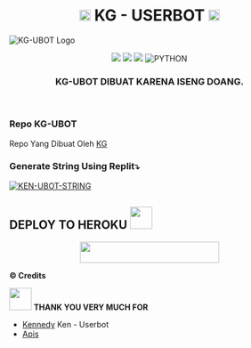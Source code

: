 <h1 align="center"><img src="./resources/extras/kenn.gif" width="20px">    KG - USERBOT    <img src="https://images.cooltext.com/5545012.gif" width="20px"></h1>

![KG-UBOT Logo](https://telegra.ph/file/de901eba4b8f4e3438ed2.jpg)

<p align="center">
    <a href="https://github.com/AlexdwiProject/MEONG-UBOT/commits/MEONG-UBOT"><img src="https://img.shields.io/github/last-commit/MEONGProject/MEONG-UBOT?color=ff0000&logo=github&logoColor=ffffff&style=for-the-badge" /></a>
    <a href="https://github.com/AlexdwiProject/MEONG-UBOT"> <img src="https://img.shields.io/github/repo-size/AlexdwiProject/MEONG-UBOT?logo=github&style=for-the-badge" /></a>
    <a href="https://pypi.org/project/Telethon/"><img src="https://img.shields.io/pypi/v/telethon?color=important&label=telethon&logo=python&logoColor=brightgreen&style=for-the-badge" /></a>
    <img alt="PYTHON" src="https://img.shields.io/badge/PYTHON-v3.9.6-purple?style=for-the-badge&logo=appveyor"/>
    </p>
    


<h3 align="center">KG-UBOT DIBUAT KARENA ISENG DOANG.</h3>
<p align="center">&nbsp;</p>

### Repo KG-UBOT
Repo Yang Dibuat Oleh [KG](https://t.me/knsgnwn) 


### Generate String Using Replit⤵️

[![KEN-UBOT-STRING](https://replit.com/badge/github/@KennedyProject/KEN-UBOT)](https://replit.com/@KennedyProject/KEN-UBOT-STRING)


## DEPLOY TO HEROKU <img src="./resources/extras/KGpurple.gif" width="40px">
<p align="center"><a href="https://heroku.com/deploy?template=https://github.com/kgproject1010/kgbot"> <img src="https://img.shields.io/badge/Deploy%20To%20Heroku-purple?style=flat&logo=heroku" width="250" height="38.60" /></a></p>


  <b>© Credits</b></summary>


 <img src="./resources/extras/Kenpurple.gif" width="40px"> **THANK YOU VERY MUCH FOR**
*   [Kennedy](https://github.com/KennedyProject/KEN-UBOT)    Ken - Userbot
*   [Apis](https://github.com/apisuserbot)
